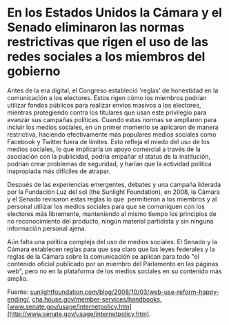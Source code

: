 # En los Estados Unidos la Cámara y el Senado eliminaron las normas restrictivas que rigen el uso de las redes sociales a los miembros del gobierno

Antes de la era digital, el Congreso estableció 'reglas' de honestidad en la comunicación a los electores. Estos rigen cómo los miembros podrían utilizar fondos públicos para realizar envíos masivos a los electores, mientras protegiendo contra los titulares que usan este privilegio para avanzar sus campañas políticas. Cuando estas normas se ampliaron para incluir los medios sociales, en un primer momento se aplicaron de manera restrictiva, haciendo efectivamente más populares  medios sociales como Facebook y Twitter fuera de límites. Esto refleja el miedo del uso de los medios sociales, lo que implicaría un apoyo comercial a través de la asociación con la publicidad, podría empañar el status de la institución, podrían crear problemas de seguridad, y harían que la actividad política inapropiada más difíciles de atrapar.

Después de las experiencias emergentes, debates y una campaña liderada por la Fundación Luz del sol (the Sunlight Foundation), en 2008, la Cámara y el Senado revisaron estas reglas lo que  permitieron a los miembros y al personal utilizar los medios sociales para que se comuniquen con los electores más libremente, manteniendo al mismo tiempo los principios de no reconocimiento del producto, ningún material partidista y sin ninguna información personal ajena.

Aún falta una política compleja del uso de  medios sociales. El Senado y la Cámara establecen reglas para que sea claro que las leyes federales y la reglas de la Cámara sobre la comunicación se aplican para todo "el contenido oficial publicado por un miembro del Parlamento en las páginas web", pero no en la plataforma de los medios sociales en su contenido más amplio.

Fuente: [sunlightfoundation.com/blog/2008/10/03/web-use-reform-happy-ending/](http://sunlightfoundation.com/blog/2008/10/03/web-use-reform-happy-ending/), [cha.house.gov/member-services/handbooks](http://cha.house.gov/member-services/handbooks), 
[www.senate.gov/usage/internetpolicy.htm](http://www.senate.gov/usage/internetpolicy.htm).
